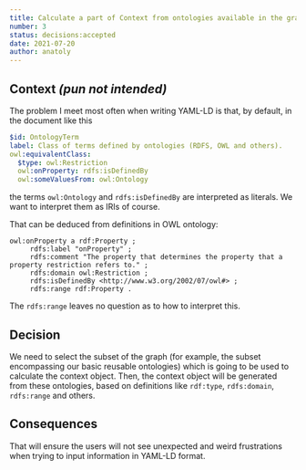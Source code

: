 ```yaml
---
title: Calculate a part of Context from ontologies available in the graph
number: 3
status: decisions:accepted
date: 2021-07-20
author: anatoly
---
```


## Context *(pun not intended)*

The problem I meet most often when writing YAML-LD is that, by default, in the document like this

```yaml
$id: OntologyTerm
label: Class of terms defined by ontologies (RDFS, OWL and others).
owl:equivalentClass:
  $type: owl:Restriction
  owl:onProperty: rdfs:isDefinedBy
  owl:someValuesFrom: owl:Ontology
```

the terms `owl:Ontology` and `rdfs:isDefinedBy` are interpreted as literals. We want to interpret them as IRIs of course.

That can be deduced from definitions in OWL ontology:

```turtle
owl:onProperty a rdf:Property ;
     rdfs:label "onProperty" ;
     rdfs:comment "The property that determines the property that a property restriction refers to." ;
     rdfs:domain owl:Restriction ;
     rdfs:isDefinedBy <http://www.w3.org/2002/07/owl#> ;
     rdfs:range rdf:Property . 
```

The `rdfs:range` leaves no question as to how to interpret this.

## Decision

We need to select the subset of the graph (for example, the subset encompassing our basic reusable ontologies) which is going to be used to calculate the context object. Then, the context object will be generated from these ontologies, based on definitions like `rdf:type`, `rdfs:domain`, `rdfs:range` and others.  

## Consequences

That will ensure the users will not see unexpected and weird frustrations when trying to input information in YAML-LD format.
